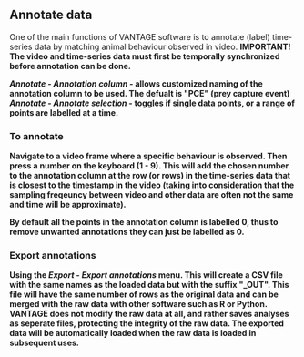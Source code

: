 ## Annotate data
One of the main functions of VANTAGE software is to annotate (label) time-series data by matching animal behaviour observed in video.
<b> IMPORTANT! The video and time-series data must first be temporally synchronized before annotation can be done.

<i> Annotate - Annotation column </i> - allows customized naming of the annotation column to be used. The defualt is "PCE" (prey capture event)
<i> Annotate - Annotate selection </i> - toggles if single data points, or a range of points are labelled at a time.

### To annotate 
Navigate to a video frame where a specific behaviour is observed. Then press a number on the keyboard (1 - 9). 
This will add the chosen number to the annotation column at the row (or rows) in the time-series data that is closest to the timestamp in the video 
(taking into consideration that the sampling freqeuncy between video and other data are often not the same and time will be approximate).

By default all the points in the annotation column is labelled 0, thus to remove unwanted annotations they can just be labelled as 0.

### Export annotations
Using the <i> Export - Export annotations </i> menu.
This will create a CSV file with the same names as the loaded data but with the suffix "_OUT". This file will have the same number of rows as the original data 
and can be merged with the raw data with other software such as R or Python. VANTAGE does not modify the raw data at all, and rather saves analyses as seperate files,
protecting the integrity of the raw data.
The exported data will be automatically loaded when the raw data is loaded in subsequent uses.
